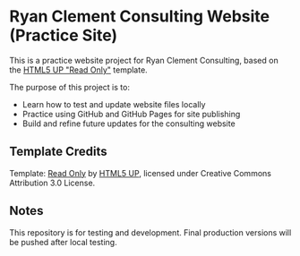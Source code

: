 # Ryan Clement Consulting Website (Practice Site)

This is a practice website project for Ryan Clement Consulting, based on the [HTML5 UP "Read Only"](https://html5up.net/read-only) template.

The purpose of this project is to:
- Learn how to test and update website files locally
- Practice using GitHub and GitHub Pages for site publishing
- Build and refine future updates for the consulting website

## Template Credits
Template: [Read Only](https://html5up.net/read-only) by [HTML5 UP](https://html5up.net), licensed under Creative Commons Attribution 3.0 License.

## Notes
This repository is for testing and development. Final production versions will be pushed after local testing.

